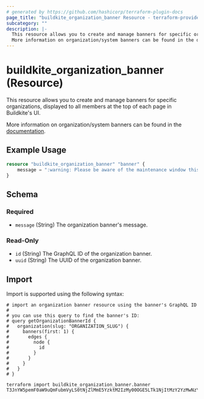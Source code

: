 ```yaml
---
# generated by https://github.com/hashicorp/terraform-plugin-docs
page_title: "buildkite_organization_banner Resource - terraform-provider-buildkite"
subcategory: ""
description: |-
  This resource allows you to create and manage banners for specific organizations, displayed to all members at the top of each page in Buildkite's UI.
  More information on organization/system banners can be found in the documentation https://buildkite.com/docs/team-management/system-banners.
---
```


# buildkite_organization_banner (Resource)

This resource allows you to create and manage banners for specific organizations, displayed to all members at the top of each page in Buildkite's UI.

More information on organization/system banners can be found in the [documentation](https://buildkite.com/docs/team-management/system-banners).

## Example Usage

```terraform
resource "buildkite_organization_banner" "banner" {
    message = ":warning: Please be aware of the maintenance window this weekend!"
}
```

<!-- schema generated by tfplugindocs -->
## Schema

### Required

- `message` (String) The organization banner's message.

### Read-Only

- `id` (String) The GraphQL ID of the organization banner.
- `uuid` (String) The UUID of the organization banner.

## Import

Import is supported using the following syntax:

```shell
# import an organization banner resource using the banner's GraphQL ID
#
# you can use this query to find the banner's ID:
# query getOrganizationBannerId {
#   organization(slug: "ORGANIZATION_SLUG") {
#     banners(first: 1) {
#       edges {
#         node {
#           id
#         }
#       }
#     }
#   }
# }

terraform import buildkite_organization_banner.banner T3JnYW5pemF0aW9uQmFubmVyLS0tNjZlMmE5YzktM2IzMy00OGE5LTk1NjItMzY2YzMwNzYzN2Uz
```
